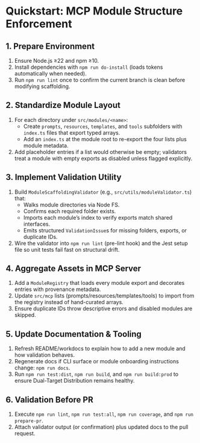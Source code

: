 # Quickstart: MCP Module Structure Enforcement

## 1. Prepare Environment
1. Ensure Node.js ≥22 and npm ≥10.
2. Install dependencies with `npm run do-install` (loads tokens automatically when needed).
3. Run `npm run lint` once to confirm the current branch is clean before modifying scaffolding.

## 2. Standardize Module Layout
1. For each directory under `src/modules/<name>`:
   - Create `prompts`, `resources`, `templates`, and `tools` subfolders with `index.ts` files that export typed arrays.
   - Add an `index.ts` at the module root to re-export the four lists plus module metadata.
2. Add placeholder entries if a list would otherwise be empty; validators treat a module with empty exports as disabled unless flagged explicitly.

## 3. Implement Validation Utility
1. Build `ModuleScaffoldingValidator` (e.g., `src/utils/moduleValidator.ts`) that:
   - Walks module directories via Node FS.
   - Confirms each required folder exists.
   - Imports each module’s index to verify exports match shared interfaces.
   - Emits structured `ValidationIssue`s for missing folders, exports, or duplicate IDs.
2. Wire the validator into `npm run lint` (pre-lint hook) and the Jest setup file so unit tests fail fast on structural drift.

## 4. Aggregate Assets in MCP Server
1. Add a `ModuleRegistry` that loads every module export and decorates entries with provenance metadata.
2. Update `src/mcp` lists (prompts/resources/templates/tools) to import from the registry instead of hand-curated arrays.
3. Ensure duplicate IDs throw descriptive errors and disabled modules are skipped.

## 5. Update Documentation & Tooling
1. Refresh README/workdocs to explain how to add a new module and how validation behaves.
2. Regenerate docs if CLI surface or module onboarding instructions change: `npm run docs`.
3. Run `npm run test:dist`, `npm run build`, and `npm run build:prod` to ensure Dual-Target Distribution remains healthy.

## 6. Validation Before PR
1. Execute `npm run lint`, `npm run test:all`, `npm run coverage`, and `npm run prepare-pr`.
2. Attach validator output (or confirmation) plus updated docs to the pull request.
